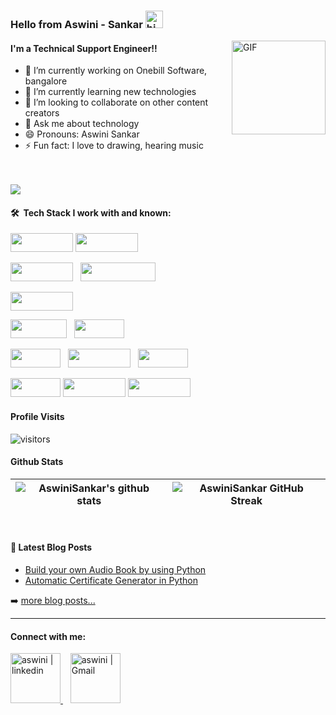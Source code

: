 ### Hello from Aswini - Sankar <img src="https://user-images.githubusercontent.com/1303154/88677602-1635ba80-d120-11ea-84d8-d263ba5fc3c0.gif" width="28px" alt="hi">

<img align="right" alt="GIF" src="https://cdn.dribbble.com/users/2704414/screenshots/7466903/media/b08ab576316bd4582fef189f471cd9e5.gif" height="150"  width="150" />


#### I'm a Technical Support Engineer!!

- 🔭 I’m currently working on  Onebill Software, bangalore
- 🌱 I’m currently learning new technologies
- 👯 I’m looking to collaborate on other content creators
- 💬 Ask me about technology
- 😄 Pronouns: Aswini Sankar
- ⚡ Fun fact: I love to drawing, hearing music
<br>
<br>

<img src="https://github-profile-trophy.vercel.app/?username=AswiniSankar&theme=tokyonight&margin-w=15" />

</br>

#### 🛠 &nbsp;Tech Stack I work with and known:

<p  align="left">

<img src="https://img.shields.io/badge/Java-ED8B00?style=for-the-badge&logo=java&logoColor=white" width="100" height="30"/>   
<img src="https://img.shields.io/badge/C-00599C?style=for-the-badge&logo=c&logoColor=white" width="100" height="30"/>  
 

  </p>
<p  align="left">

<img src="https://img.shields.io/badge/React-20232A?style=for-the-badge&logo=react&logoColor=61DAFB" width="100" height="30"/>  
  &nbsp;
  <img src="https://img.shields.io/badge/javascript%20-%23323330.svg?&style=for-the-badge&logo=javascript&logoColor=%23F7DF1E" width="120" height="30"/>

  </p>
  <p  align="left">

<img src="https://img.shields.io/badge/git-white?style=for-the-badge&logo=git&logoColor=red" width="100" height="30"/>
  </p>
    <p  align="left">
 </p>
 <p  align="left">
<img src="https://img.shields.io/badge/MongoDB-4EA94B?style=for-the-badge&logo=mongodb&logoColor=white" width="90" height="30">
&nbsp;
<img src="https://img.shields.io/badge/MySQL-005C84?style=for-the-badge&logo=mysql&logoColor=white" width="80" height="30">
 <p  align="left">
<img src="https://img.shields.io/badge/Kibana-005571?style=for-the-badge&logo=Kibana&logoColor=white" width="80" height="30">
&nbsp;
<img src="https://img.shields.io/badge/Slack-4A154B?style=for-the-badge&logo=slack&logoColor=white" width="100" height="30"/>  
&nbsp;
<img src="https://img.shields.io/badge/Shell_Script-121011?style=for-the-badge&logo=gnu-bash&logoColor=white" width="80" height="30">
</p>
<p  align="left">

<img src="https://img.shields.io/badge/Visual_Studio_Code-0078D4?style=for-the-badge&logo=visual%20studio%20code&logoColor=white" width="80" height="30"> 
<img src="https://img.shields.io/badge/VIM-%2311AB00.svg?&style=for-the-badge&logo=vim&logoColor=white" width="100" height="30"/>  
<img src="https://img.shields.io/badge/PyCharm-000000.svg?&style=for-the-badge&logo=PyCharm&logoColor=white" width="100" height="30"/>
 </p>
 
#### Profile Visits 

![visitors](https://visitor-badge.glitch.me/badge?page_id=ipenywis.ipenywis)

#### Github Stats

| ![AswiniSankar's github stats](https://github-readme-stats.vercel.app/api?username=AswiniSankar&show_icons=true&theme=tokyonight) | ![AswiniSankar GitHub Streak](https://github-readme-streak-stats.herokuapp.com/?user=AswiniSankar&theme=tokyonight) |
| --- | --- |

<br>

#### 📕 Latest Blog Posts

<!-- BLOG-POST-LIST:START -->
- [Build your own Audio Book by using Python](https://aswinisuguna2.medium.com/build-your-own-audio-book-by-using-python-bfe32cf8f600?source=rss-f03b8ade087c------2)
- [Automatic Certificate Generator in Python](https://aswinisuguna2.medium.com/automatic-certificate-generator-in-python-dcc9dc21cf14?source=rss-f03b8ade087c------2)
<!-- BLOG-POST-LIST:END -->

➡️ [more blog posts...](https://aswinisuguna2.medium.com)

----
#### Connect with me: <br>

<a href="https://www.linkedin.com/in/aswini-sankar-54a840193" target="_blank">
    <img alt="aswini | linkedin" src="https://user-images.githubusercontent.com/22448559/137614008-18f96cfd-b2c4-4066-9991-f605c978f9d9.png" width="80"/>
  </a> &nbsp;&nbsp;
  <a href="mailto:aswinisuguna2@gmail.com">
    <img alt="aswini | Gmail" width="80px" src="https://user-images.githubusercontent.com/22448559/137614003-749c6718-b38d-4d6f-9cb2-b01a1781b144.png" />
  </a>
  
 
